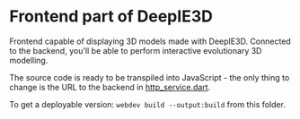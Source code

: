 # Frontend part of DeepIE3D

Frontend capable of displaying 3D models made with DeepIE3D. Connected to the backend, you'll be able to perform interactive evolutionary 3D modelling. 

The source code is ready to be transpiled into JavaScript - the only thing to change is the URL to the backend in [http_service.dart](lib/services/http_service.dart).

To get a deployable version: `webdev build --output:build` from this folder.